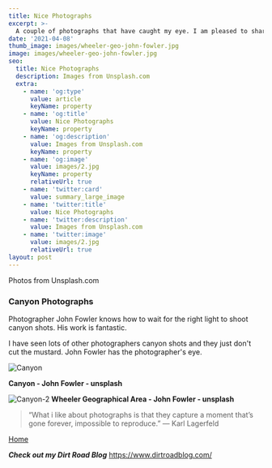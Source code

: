```yaml
---
title: Nice Photographs
excerpt: >-
  A couple of photographs that have caught my eye. I am pleased to share these with you.
date: '2021-04-08'
thumb_image: images/wheeler-geo-john-fowler.jpg
image: images/wheeler-geo-john-fowler.jpg
seo:
  title: Nice Photographs
  description: Images from Unsplash.com
  extra:
    - name: 'og:type'
      value: article
      keyName: property
    - name: 'og:title'
      value: Nice Photographs
      keyName: property
    - name: 'og:description'
      value: Images from Unsplash.com
      keyName: property
    - name: 'og:image'
      value: images/2.jpg
      keyName: property
      relativeUrl: true
    - name: 'twitter:card'
      value: summary_large_image
    - name: 'twitter:title'
      value: Nice Photographs
    - name: 'twitter:description'
      value: Images from Unsplash.com
    - name: 'twitter:image'
      value: images/2.jpg
      relativeUrl: true
layout: post
---
```


Photos from Unsplash.com

### Canyon Photographs

Photographer John Fowler knows how to wait for the right light to shoot canyon shots. His work is fantastic.

I have seen lots of other photographers canyon shots and they just don't cut the mustard. John Fowler has the photographer's eye.


![Canyon](/images/john-fowler-unsplash.jpg)

**<sm>Canyon - John Fowler - unsplash</sm>**


![Canyon-2](/images/wheeler-geo-john-fowler.jpg)
**<sm>Wheeler Geographical Area - John Fowler - unsplash</sm>**


> “What i like about photographs is that they capture a moment that’s gone forever, impossible to reproduce.”
― Karl Lagerfeld

[Home](/)

***Check out my Dirt Road Blog***
https://www.dirtroadblog.com/
